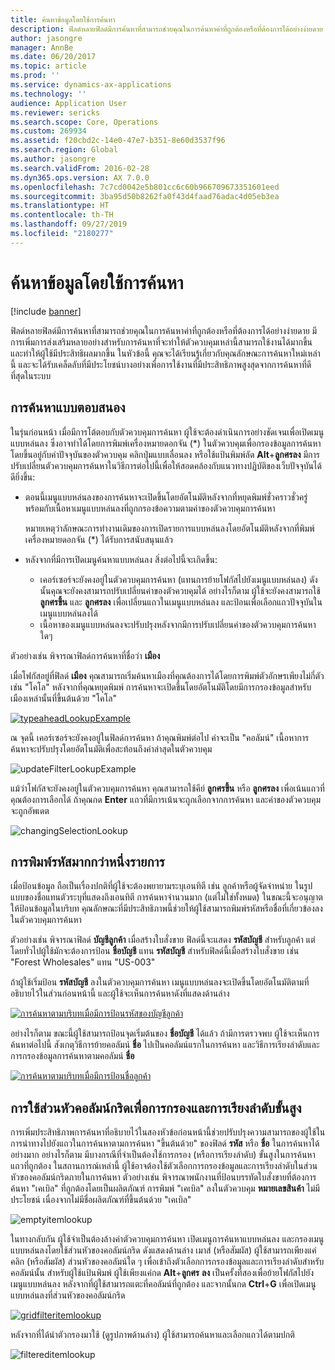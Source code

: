 ```yaml
---
title: ค้นหาข้อมูลโดยใช้การค้นหา
description: ฟิลด์หลายฟิลด์มีการค้นหาที่สามารถช่วยคุณในการค้นหาค่าที่ถูกต้องหรือที่ต้องการได้อย่างง่ายดาย มีการเพิ่มการส่งเสริมหลายอย่างสำหรับการค้นหาที่จะทำให้ตัวควบคุมเหล่านี้สามารถใช้งานได้มากขึ้น และทำให้ผู้ใช้มีประสิทธิผลมากขึ้น ในหัวข้อนี้ คุณจะได้เรียนรู้เกี่ยวกับคุณลักษณะการค้นหาใหม่เหล่านี้ และจะได้รับเคล็ดลับที่มีประโยชน์บางอย่างเพื่อการใช้งานที่มีประสิทธิภาพสูงสุดจากการค้นหาที่ดีที่สุดในระบบ
author: jasongre
manager: AnnBe
ms.date: 06/20/2017
ms.topic: article
ms.prod: ''
ms.service: dynamics-ax-applications
ms.technology: ''
audience: Application User
ms.reviewer: sericks
ms.search.scope: Core, Operations
ms.custom: 269934
ms.assetid: f20cbd2c-14e0-47e7-b351-8e60d3537f96
ms.search.region: Global
ms.author: jasongre
ms.search.validFrom: 2016-02-28
ms.dyn365.ops.version: AX 7.0.0
ms.openlocfilehash: 7c7cd0042e5b801cc6c60b966709673351601eed
ms.sourcegitcommit: 3ba95d50b8262fa0f43d4faad76adac4d05eb3ea
ms.translationtype: HT
ms.contentlocale: th-TH
ms.lasthandoff: 09/27/2019
ms.locfileid: "2180277"
---
```

# <a name="find-information-by-using-lookups"></a>ค้นหาข้อมูลโดยใช้การค้นหา

[!include [banner](../includes/banner.md)]

ฟิลด์หลายฟิลด์มีการค้นหาที่สามารถช่วยคุณในการค้นหาค่าที่ถูกต้องหรือที่ต้องการได้อย่างง่ายดาย มีการเพิ่มการส่งเสริมหลายอย่างสำหรับการค้นหาที่จะทำให้ตัวควบคุมเหล่านี้สามารถใช้งานได้มากขึ้น และทำให้ผู้ใช้มีประสิทธิผลมากขึ้น ในหัวข้อนี้ คุณจะได้เรียนรู้เกี่ยวกับคุณลักษณะการค้นหาใหม่เหล่านี้ และจะได้รับเคล็ดลับที่มีประโยชน์บางอย่างเพื่อการใช้งานที่มีประสิทธิภาพสูงสุดจากการค้นหาที่ดีที่สุดในระบบ

## <a name="responsive-lookups"></a>การค้นหาแบบตอบสนอง

ในรุ่นก่อนหน้า เมื่อมีการโต้ตอบกับตัวควบคุมการค้นหา ผู้ใช้จะต้องดำเนินการอย่างชัดเจนเพื่อเปิดเมนูแบบหล่นลง ซึ่งอาจทำได้โดยการพิมพ์เครื่องหมายดอกจัน (\*) ในตัวควบคุมเพื่อกรองข้อมูลการค้นหาโดยขึ้นอยู่กับค่าปัจจุบันของตัวควบคุม คลิกปุ่มแบบเลื่อนลง หรือใช้แป้นพิมพ์ลัด **Alt**+**ลูกศรลง** มีการปรับเปลี่ยนตัวควบคุมการค้นหาในวิธีการต่อไปนี้เพื่อให้สอดคล้องกับแนวทางปฏิบัติของเว็บปัจจุบันได้ดียิ่งขึ้น:

- ตอนนี้เมนูแบบหล่นลงของการค้นหาจะเปิดขึ้นโดยอัตโนมัติหลังจากที่หยุดพิมพ์ชั่วคราวชั่วครู่พร้อมกับเนื้อหาเมนูแบบหล่นลงที่ถูกกรองข้อความตามค่าของตัวควบคุมการค้นหา

    หมายเหตุว่าลักษณะการทำงานเดิมของการเปิดรายการแบบหล่นลงโดยอัตโนมัติหลังจากที่พิมพ์เครื่องหมายดอกจัน (\*) ได้รับการสนับสนุนแล้ว

- หลังจากที่มีการเปิดเมนูค้นหาแบบหล่นลง สิ่งต่อไปนี้จะเกิดขึ้น:

    - เคอร์เซอร์จะยังคงอยู่ในตัวควบคุมการค้นหา (แทนการย้ายโฟกัสไปยังเมนูแบบหล่นลง) ดังนั้นคุณจะยังคงสามารถปรับเปลี่ยนค่าของตัวควบคุมได้ อย่างไรก็ตาม ผู้ใช้จะยังคงสามารถใช้ **ลูกศรขึ้น** และ **ลูกศรลง** เพื่อเปลี่ยนแถวในเมนูแบบหล่นลง และป้อนเพื่อเลือกแถวปัจจุบันในเมนูแบบหล่นลงได้
    - เนื้อหาของเมนูแบบหล่นลงจะปรับปรุงหลังจากมีการปรับเปลี่ยนค่าของตัวควบคุมการค้นหาใดๆ

ตัวอย่างเช่น พิจารณาฟิลด์การค้นหาที่ชื่อว่า **เมือง**

เมื่อโฟกัสอยู่ที่ฟิลด์ **เมือง** คุณสามารถเริ่มค้นหาเมืองที่คุณต้องการได้โดยการพิมพ์ตัวอักษรเพียงไม่กี่ตัว เช่น "โคโล" หลังจากที่คุณหยุดพิมพ์ การค้นหาจะเปิดขึ้นโดยอัตโนมัติโดยมีการกรองข้อมูลสำหรับเมืองเหล่านั้นที่ขึ้นต้นด้วย "โคโล"

[![typeaheadLookupExample](./media/typeaheadlookupexample.png)](./media/typeaheadlookupexample.png)

ณ จุดนี้ เคอร์เซอร์จะยังคงอยู่ในฟิลด์การค้นหา ถ้าคุณพิมพ์ต่อไป ค่าจะเป็น "คอลัมน์" เนื้อหาการค้นหาจะปรับปรุงโดยอัตโนมัติเพื่อสะท้อนถึงค่าล่าสุดในตัวควบคุม

![updateFilterLookupExample](./media/updatefilterlookupexample.png)

แม้ว่าโฟกัสจะยังคงอยู่ในตัวควบคุมการค้นหา คุณสามารถใช้คีย์ **ลูกศรขึ้น** หรือ **ลูกศรลง** เพื่อเน้นแถวที่คุณต้องการเลือกได้ ถ้าคุณกด **Enter** แถวที่มีการเน้นจะถูกเลือกจากการค้นหา และค่าของตัวควบคุมจะถูกอัพเดต

![changingSelectionLookup](./media/changingselectionlookup.png)

## <a name="typing-in-more-than-ids"></a>การพิมพ์รหัสมากกว่าหนึ่งรายการ

เมื่อป้อนข้อมูล ถือเป็นเรื่องปกติที่ผู้ใช้จะต้องพยายามระบุเอนทิตี เช่น ลูกค้าหรือผู้จัดจำหน่าย ในรูปแบบของชื่อแทนตัวระบุที่แสดงถึงเอนทิตี การค้นหาจำนวนมาก (แต่ไม่ใช่ทั้งหมด) ในขณะนี้จะอนุญาตให้ป้อนข้อมูลในบริบท คุณลักษณะที่มีประสิทธิภาพนี้ช่วยให้ผู้ใช้สามารถพิมพ์รหัสหรือชื่อที่เกี่ยวข้องลงในตัวควบคุมการค้นหา

ตัวอย่างเช่น พิจารณาฟิลด์ **บัญชีลูกค้า** เมื่อสร้างใบสั่งขาย ฟิลด์นี้จะแสดง **รหัสบัญชี** สำหรับลูกค้า แต่โดยทั่วไปผู้ใช้มักจะต้องการป้อน **ชื่อบัญชี** แทน **รหัสบัญชี** สำหรับฟิลด์นี้เมื่อสร้างใบสั่งขาย เช่น "Forest Wholesales" แทน "US-003"

ถ้าผู้ใช้เริ่มป้อน **รหัสบัญชี** ลงในตัวควบคุมการค้นหา เมนูแบบหล่นลงจะเปิดขึ้นโดยอัตโนมัติตามที่อธิบายไว้ในส่วนก่อนหน้านี้ และผู้ใช้จะเห็นการค้นหาดังที่แสดงด้านล่าง

[![การค้นหาตามบริบทเมื่อมีการป้อนรหัสของบัญชีลูกค้า](./media/howtocontextuallookups-1.png)](./media/howtocontextuallookups-1.png)

อย่างไรก็ตาม ขณะนี้ผู้ใช้สามารถป้อนจุดเริ่มต้นของ **ชื่อบัญชี** ได้แล้ว ถ้ามีการตรวจพบ ผู้ใช้จะเห็นการค้นหาต่อไปนี้ สังเกตุวิธีการย้ายคอลัมน์ **ชื่อ** ไปเป็นคอลัมน์แรกในการค้นหา และวิธีการเรียงลำดับและการกรองข้อมูลการค้นหาตามคอลัมน์ **ชื่อ**

[![การค้นหาตามบริบทเมื่อมีการป้อนชื่อลูกค้า](./media/howtocontextuallookups-2.png)](./media/howtocontextuallookups-2.png)

## <a name="using-grid-column-headers-for-more-advanced-filtering-and-sorting"></a>การใช้ส่วนหัวคอลัมน์กริดเพื่อการกรองและการเรียงลำดับขั้นสูง

การเพิ่มประสิทธิภาพการค้นหาที่อธิบายไว้ในสองหัวข้อก่อนหน้านี้ช่วยปรับปรุงความสามารถของผู้ใช้ในการนำทางไปยังแถวในการค้นหาตามการค้นหา "ขึ้นต้นด้วย" ของฟิลด์ **รหัส** หรือ **ชื่อ** ในการค้นหาได้อย่างมาก อย่างไรก็ตาม มีบางกรณีที่จำเป็นต้องใช้การกรอง (หรือการเรียงลำดับ) ขั้นสูงในการค้นหาแถวที่ถูกต้อง ในสถานการณ์เหล่านี้ ผู้ใช้อาจต้องใช้ตัวเลือกการกรองข้อมูลและการเรียงลำดับในส่วนหัวของคอลัมน์กริดภายในการค้นหา ตัวอย่างเช่น พิจารณาพนักงานที่ป้อนบรรทัดใบสั่งขายที่ต้องการค้นหา "เคเบิล" ที่ถูกต้องโดยเป็นผลิตภัณฑ์ การพิมพ์ "เคเบิล" ลงในตัวควบคุม **หมายเลขสินค้า** ไม่มีประโยชน์ เนื่องจากไม่มีชื่อผลิตภัณฑ์ที่ขึ้นต้นด้วย "เคเบิล"

![emptyitemlookup](./media/emptyitemlookup.png)

ในทางกลับกัน ผู้ใช้จำเป็นต้องล้างค่าตัวควบคุมการค้นหา เปิดเมนูการค้นหาแบบหล่นลง และกรองเมนูแบบหล่นลงโดยใช้ส่วนหัวของคอลัมน์กริด ดังแสดงด้านล่าง เมาส์ (หรือสัมผัส) ผู้ใช้สามารถเพียงแค่คลิก (หรือสัมผัส) ส่วนหัวของคอลัมน์ใด ๆ เพื่อเข้าถึงตัวเลือกการกรองข้อมูลและการเรียงลำดับสำหรับคอลัมน์นั้น สำหรับผู้ใช้แป้นพิมพ์ ผู้ใช้เพียงแค่กด **Alt**+**ลูกศร** **ลง** เป็นครั้งที่สองเพื่อย้ายโฟกัสไปยังเมนูแบบหล่นลง หลังจากที่ผู้ใช้สามารถแตะที่คอลัมน์ที่ถูกต้อง และจากนั้นกด **Ctrl**+**G** เพื่อเปิดเมนูแบบหล่นลงที่ส่วนหัวของคอลัมน์กริด

[![gridfilteritemlookup](./media/gridfilteritemlookup.png)](./media/gridfilteritemlookup.png)

หลังจากที่ได้นำตัวกรองมาใช้ (ดูรูปภาพด้านล่าง) ผู้ใช้สามารถค้นหาและเลือกแถวได้ตามปกติ

![filtereditemlookup](./media/filtereditemlookup.png)
